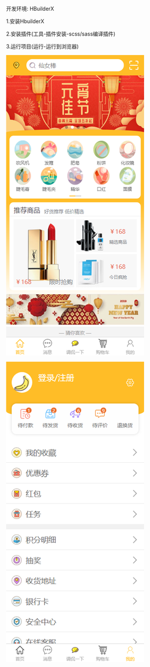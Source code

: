 开发环境: HBuilderX

1.安装HbuilderX

2.安装插件(工具-插件安装-scss/sass编译插件)

3.运行项目(运行-运行到浏览器)

![Image text](https://raw.githubusercontent.com/irany666/redi_app/master/static/img/demo/1.png)

![Image text](https://github.com/irany666/redi_app/raw/master/static/img/demo/2.png)